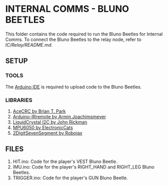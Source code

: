 # INTERNAL COMMS - BLUNO BEETLES
This folder contains the code required to run the Bluno Beetles for Internal Comms. To connect the Bluno Beetles to the relay node, refer to _IC/Relay/README.md_.

## SETUP
### TOOLS
The [Arduino IDE](https://www.arduino.cc/en/software) is required to upload code to the Bluno Beetles.  

### LIBRARIES
1. [AceCRC by Brian T. Park](https://github.com/bxparks/AceCRC)
2. [Arduino-IRremote by Armin Joachimsmeyer](https://github.com/Arduino-IRremote/Arduino-IRremote)
3. [LiquidCrystal I2C by John Rickman](https://github.com/johnrickman/LiquidCrystal_I2C)
4. [MPU6050 by ElectronicCats](https://github.com/ElectronicCats/mpu6050)
5. [2DigitSevenSegment by Robojax](https://robojax.com/learn/arduino/?vid=robojax_74HC595_2_digits)


## FILES
1. HIT.ino: Code for the player's VEST Bluno Beetle.
2. IMU.ino: Code for the player's RIGHT_HAND and RIGHT_LEG Bluno Beetles.
3. TRIGGER.ino: Code for the player's GUN Bluno Beetle.
